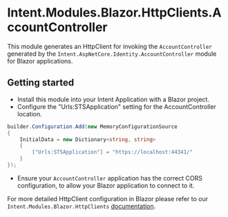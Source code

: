 ﻿# Intent.Modules.Blazor.HttpClients.AccountController

This module generates an HttpClient for invoking the `AccountController` generated by the `Intent.AspNetCore.Identity.AccountController` module for Blazor applications.

## Getting started

* Install this module into your Intent Application with a Blazor project.
* Configure the "Urls:STSApplication" setting for the AccountController location.

```csharp
builder.Configuration.Add(new MemoryConfigurationSource
{
    InitialData = new Dictionary<string, string>
    {
        ["Urls:STSApplication"] = "https://localhost:44341/"
    }
});
```

* Ensure your `AccountController` application has the correct CORS configuration, to allow your Blazor application to connect to it.

For more detailed HttpClient configuration in Blazor please refer to our `Intent.Modules.Blazor.HttpClients` [documentation](https://github.com/IntentArchitect/Intent.Modules.NET/blob/master/Modules/Intent.Modules.Blazor.HttpClients/README.md).
